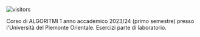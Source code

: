 ![visitors](https://visitor-badge.laobi.icu/badge?page_id=AlessandroZappatore.UNIUPO_ALGORITMI_1)

Corso di ALGORITMI 1 anno accademico 2023/24 (primo semestre) presso l'Università del Piemonte Orientale. Esercizi parte di laboratorio.
